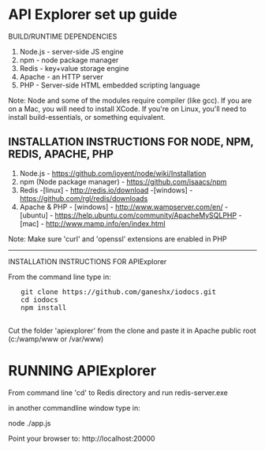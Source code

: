 API Explorer set up guide
=================================

BUILD/RUNTIME DEPENDENCIES

   1. Node.js - server-side JS engine
   2. npm - node package manager
   3. Redis - key+value storage engine
   4. Apache - an HTTP server
   5. PHP - Server-side HTML embedded scripting language

   Note: Node and some of the modules require compiler (like gcc). If you are on a Mac, you will need to install XCode. 
   If you're on Linux, you'll need to install build-essentials, or something equivalent.
   
   
INSTALLATION INSTRUCTIONS FOR NODE, NPM, REDIS, APACHE, PHP
--------------------------------------------------------------

   1. Node.js - https://github.com/joyent/node/wiki/Installation
   2. npm (Node package manager) - https://github.com/isaacs/npm
   3. Redis -[linux] - http://redis.io/download
		 -[windows] - https://github.com/rgl/redis/downloads
   4. Apache & PHP - [windows] - http://www.wampserver.com/en/
				- [ubuntu] - https://help.ubuntu.com/community/ApacheMySQLPHP
				- [mac] - http://www.mamp.info/en/index.html
				
   Note: Make sure 'curl' and 'openssl' extensions are enabled in PHP
   
------------------------------------------------------------------------

INSTALLATION INSTRUCTIONS FOR APIExplorer

   From the command line type in:
<pre>
   git clone https://github.com/ganeshx/iodocs.git
   cd iodocs
   npm install
 </pre> 

Cut the folder 'apiexplorer' from the clone and paste it in Apache public root (c:/wamp/www  or /var/www) 

RUNNING APIExplorer
=======================================================
   From command line 'cd' to Redis directory and run redis-server.exe
   
   in another commandline window type in:
   
   node ./app.js
   
   Point your browser to: http://localhost:20000
